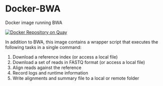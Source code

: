 # Docker-BWA
Docker image running BWA

[![Docker Repository on Quay](https://quay.io/repository/fhcrc-microbiome/bwa/status "Docker Repository on Quay")](https://quay.io/repository/fhcrc-microbiome/bwa)

In addition to BWA, this image contains a wrapper script that 
executes the following tasks in a single command:

  1. Download a reference index (or access a local file)
  2. Download a set of reads in FASTQ format (or access a local file)
  3. Align reads against the reference
  4. Record logs and runtime information
  5. Write alignments and summary file to a local or remote folder
